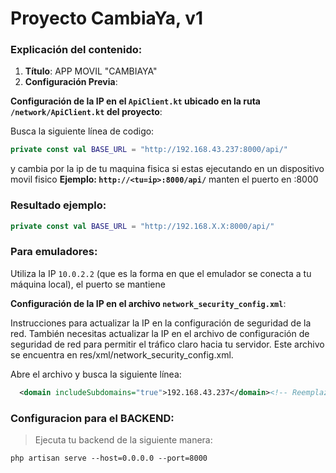 # Proyecto CambiaYa, v1

### Explicación del contenido:

1. **Título**: APP MOVIL "CAMBIAYA"
2. **Configuración Previa**:

**Configuración de la IP en el `ApiClient.kt` ubicado en la ruta `/network/ApiClient.kt` del proyecto**: 

Busca la siguiente línea de codigo:

```kotlin
private const val BASE_URL = "http://192.168.43.237:8000/api/"
```
   
y cambia por la ip de tu maquina fisica si estas ejecutando en un dispositivo movil fisico
**Ejemplo:  `http://<tu=ip>:8000/api/`**
manten el puerto en :8000

### Resultado ejemplo:

```kotlin
private const val BASE_URL = "http://192.168.X.X:8000/api/"
```
### Para emuladores:

Utiliza la IP `10.0.2.2` (que es la forma en que el emulador se conecta a tu máquina local), el puerto se mantiene

**Configuración de la IP en el archivo `network_security_config.xml`**:

Instrucciones para actualizar la IP en la configuración de seguridad de la red.
También necesitas actualizar la IP en el archivo de configuración de seguridad de red para permitir el tráfico claro hacia tu servidor. Este archivo se encuentra en res/xml/network_security_config.xml.

Abre el archivo y busca la siguiente línea:
```xml
  <domain includeSubdomains="true">192.168.43.237</domain><!-- Reemplaza con la IP de tu maquina fisica -->
```

### Configuracion para el BACKEND:

> Ejecuta tu backend de la siguiente manera:

```shell
php artisan serve --host=0.0.0.0 --port=8000
```


